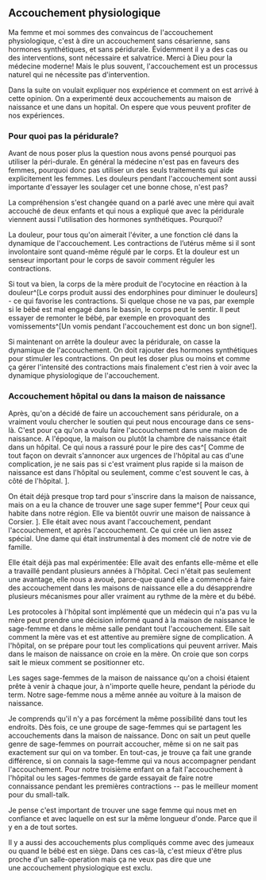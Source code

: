 
## Accouchement physiologique

Ma femme et moi sommes des convaincus de l'accouchement physiologique, c'est à dire un accouchement sans césarienne, sans hormones synthétiques, et sans péridurale.
Évidemment il y a des cas ou des interventions, sont nécessaire et salvatrice.
Merci à Dieu pour la médecine moderne!
Mais le plus souvent, l'accouchement est un processus naturel qui ne nécessite pas d'intervention.

Dans la suite on voulait expliquer nos expérience et comment on est arrivé à cette opinion.
On a experimenté deux accouchements au maison de naissance et une dans un hopital.
On espere que vous peuvent profiter de nos expériences. 




<!--
Dieu à fait le corps de la femme pour accoucher.
-->


### Pour quoi pas la péridurale?

Avant de nous poser plus la question nous avons pensé pourquoi pas utiliser la péri-durale.
En général la médecine n'est pas en faveurs des femmes, pourquoi donc pas utiliser un des  seuls traitements qui aide explicitement les femmes. Les douleurs pendant l'accouchement sont aussi importante d'essayer les soulager cet une bonne chose, n'est pas? 

La compréhension s'est changée quand on a parlé avec une mère qui avait accouché de deux enfants et qui nous a expliqué que avec la péridurale viennent aussi l'utilisation des hormones synthétiques. Pourquoi?

La douleur, pour tous qu'on aimerait l'éviter, a une fonction clé dans la dynamique de l'accouchement. 
Les contractions de l’utérus même si il sont involontaire sont quand-même régulé par le corps.
Et la douleur est un senseur important pour le corps de savoir comment réguler les contractions.

<!-- Read more about -->
Si tout va bien, la corps de la mère produit de l'ocytocine en réaction à la douleur^[Le corps produit aussi des endorphines pour diminuer le douleurs] - ce qui favorise les contractions.
Si quelque chose ne va pas, par exemple si le bébé est mal engagé dans le bassin,
le corps peut le sentir. Il peut essayer de remonter le bébé, par exemple en provoquant des vomissements^[Un vomis pendant l'accouchement est donc un bon signe!].

Si maintenant on arrête la douleur avec la péridurale,
on casse la dynamique de l'accouchement. 
On doit rajouter des hormones synthétiques pour stimuler les contractions.
On peut les doser plus ou moins et comme ça gérer l'intensité des contractions mais finalement c'est rien à voir avec la dynamique physiologique de l'accouchement.
<!--
Par ailleurs, je trouve intéressant que, selon la Bible, même dans un monde parfait comme le paradis, l'accouchement était déjà décrit comme une expérience douloureuse.
-->

### Accouchement hôpital ou dans la maison de naissance

Après, qu'on a décidé de faire un accouchement sans péridurale,
on a vraiment voulu chercher le soutien qui peut nous encourage dans ce sens-là.
C'est pour ça qu'on a voulu faire l'accouchement dans une maison de naissance.
A l'époque, la maison ou plutôt la chambre de naissance était dans un hôpital.
Ce qui nous a rassuré pour le pire des cas^[
    Comme de tout façon on devrait s'annoncer aux urgences de l'hôpital au cas d'une complication, je ne sais pas si c'est vraiment plus rapide si la maison de naissance est dans l'hôpital ou seulement, comme c'est souvent le cas, à côté de l'hôpital.
].

On était déjà presque trop tard pour s'inscrire dans la maison de naissance, mais on a eu la chance de trouver une sage super femme^[
    Pour ceux qui habite dans notre région.
    Elle va bientôt ouvrir une maison de naissance à Corsier.
]. 
Elle était avec nous avant l'accouchement, pendant l'accouchement, et après l'accouchement. 
Ce qui crée un lien assez spécial.
Une dame qui était instrumental à des moment clé de notre vie de famille. 

Elle était déjà pas mal expérimentée: Elle avait des enfants elle-même et elle a travaillé pendant plusieurs années à l'hôpital. 
Ceci n'était pas seulement une avantage, elle nous a avoué, parce-que quand elle a commencé à faire des accouchement dans les maisons de naissance elle a du désapprendre plusieurs mécanismes
 pour aller vraiment au rythme de la mère et du bébé.

Les protocoles à l'hôpital sont implémenté que un médecin qui n'a pas vu la mère peut prendre une décision informé quand à la maison de naissance le sage-femme et dans le même salle pendant tout l'accouchement.
Elle sait comment la mère vas et est attentive au première signe de complication.
A l'hôpital, on se prépare pour tout les complications qui peuvent arriver.
Mais dans le maison de naissance on croie en la mère. On croie que son corps sait le mieux comment se positionner etc.

Les sages sage-femmes de la maison de naissance qu'on a choisi étaient prête à venir à chaque jour, à n'importe quelle heure, pendant la période du term.
Notre sage-femme nous a même année au voiture à la maison de naissance.

Je comprends qu'il n'y a pas forcément la même possibilité dans tout les endroits.
Dès fois, ce une groupe de sage-femmes qui se partagent les accouchements dans la maison de naissance.
Donc on sait un peut quelle genre de sage-femmes on pourrait accoucher, même si on ne sait pas exactement sur qui on va tomber.
En tout-cas, je trouve ça fait une grande différence, si on connais la sage-femme qui va nous accompagner pendant l'accouchement. 
Pour notre troisième enfant on a fait l'accouchement à l'hôpital ou les sages-femmes de garde essayait de faire notre connaissance pendant les premières contractions -- pas le meilleur moment pour du small-talk.  




Je pense c'est  important de trouver une sage femme qui nous met en confiance et avec 
laquelle on est sur la même longueur d'onde. Parce que il y en a de tout sortes.

Il y a aussi des accouchements plus compliqués comme avec des jumeaux ou quand le bébé est en siège.
Dans ces cas-là, c'est mieux d'être plus proche d'un salle-operation mais ça ne veux pas dire que une  
 une accouchement physiologique est exclu.



<!--

### Studies

Voilà ce ci de notre vécu. Je voulais encore regarder qu'est ce que les études montrent. 
On attend avec impatience une étude qui compare les accouchement dans les hopitaux avec les accouchement dans les maisons de naissance en Suisse romande.
L'étude devrait comparer des femmes similaires au niveau de l'age et de nombre d'enfants avec des accouchements a bas-risque entre les deux lieu de naissance.

Entre temps j'ai déjà regardé des études publiées dans d'autre pays. 

-->